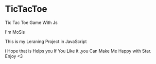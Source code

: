 # TicTacToe
Tic Tac Toe Game With Js

I'm MoSis

This is my Leraning Project in JavaScript 

i Hope that is Helps you 
If You Like it ,you Can Make Me Happy with Star.
Enjoy <3
